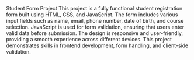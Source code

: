 Student Form Project
This project is a fully functional student registration form built using HTML, CSS, and JavaScript. The form includes various input fields such as name, email, phone number, date of birth, and course selection. JavaScript is used for form validation, ensuring that users enter valid data before submission. The design is responsive and user-friendly, providing a smooth experience across different devices. This project demonstrates skills in frontend development, form handling, and client-side validation.
